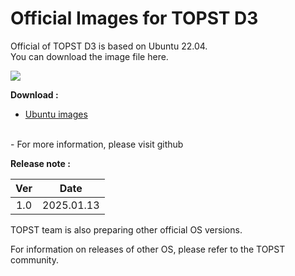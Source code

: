 # Official Images for TOPST D3  

Official of TOPST D3 is based on Ubuntu 22.04.  
You can download the image file here.  

<img src="https://github.com/topst-development/Documentation/assets/161264431/83d93c78-6437-4f96-a0bf-23f22da1aba1">  

**Download :**  
-	[Ubuntu images](https://drive.google.com/file/d/1hDoKRjrKDnP5lGk1c1pXN73kgdZN4TGv/view?usp=sharing)
<br>
-	For more information, please visit github

**Release note :**  

|Ver|   Date   |
|:-:|:--------:|
|1.0|2025.01.13|  

TOPST team is also preparing other official OS versions.  

For information on releases of other OS, please refer to the TOPST community.  

